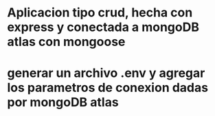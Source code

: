 # Aplicacion tipo crud, hecha con express y conectada a mongoDB atlas con mongoose
# generar un archivo .env y agregar los parametros de conexion dadas por mongoDB atlas